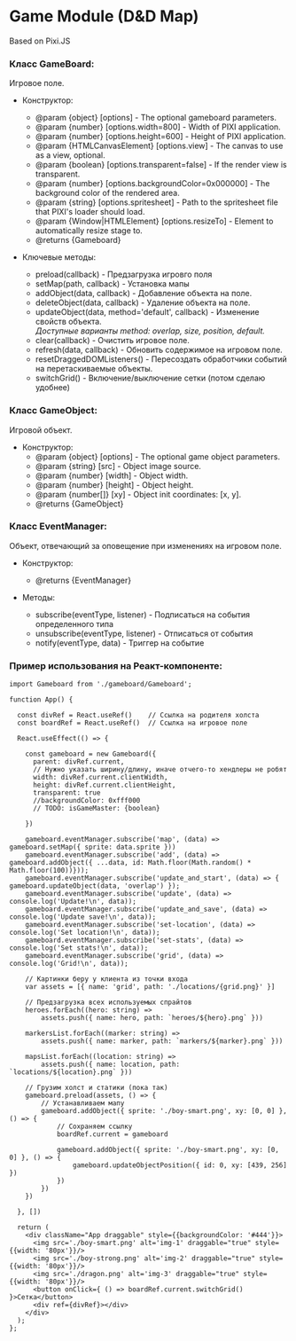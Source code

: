 # Game Module (D&D Map)

Based on Pixi.JS

### Класс GameBoard:
Игровое поле.
*  Конструктор:
   * @param {object} [options] - The optional gameboard parameters.
   * @param {number} [options.width=800] - Width of PIXI application.
   * @param {number} [options.height=600] - Height of PIXI application.
   * @param {HTMLCanvasElement} [options.view] - The canvas to use as a view, optional.
   * @param {boolean} [options.transparent=false] - If the render view is transparent.
   * @param {number} [options.backgroundColor=0x000000] - The background color of the rendered area.
   * @param {string} [options.spritesheet] - Path to the spritesheet file that PIXI's loader should load.
   * @param {Window|HTMLElement} [options.resizeTo] - Element to automatically resize stage to.
   * @returns {Gameboard}

* Ключевые методы:
    * preload(callback) - Предзагрузка игровго поля
    * setMap(path, callback) - Установка мапы
    * addObject(data, callback) - Добавление объекта на поле.
    * deleteObject(data, callback) - Удаление объекта на поле.
    * updateObject(data, method='default', callback) - Изменение свойств объекта.  \
      _Доступные варианты method: overlap, size, position, default._
    * clear(callback) - Очистить игровое поле.
    * refresh(data, callback) - Обновить содержимое на игровом поле. 
    * resetDraggedDOMListeners() - Пересоздать обработчики событий на перетаскиваемые объекты.
    * switchGrid() - Включение/выключение сетки (потом сделаю удобнее)

### Класс GameObject:
Игровой объект.
* Конструктор:
   * @param {object} [options] - The optional game object parameters.
   * @param {string} [src] - Object image source.
   * @param {number} [width] - Object width.
   * @param {number} [height] - Object height.
   * @param {number[]} [xy] - Object init coordinates: [x, y].
   * @returns {GameObject}

### Класс EventManager:
Объект, отвечающий за оповещение при изменениях на игровом поле.
* Конструктор:
    * @returns {EventManager}

* Mетоды:
    * subscribe(eventType, listener) - Подписаться на события определенного типа
    * unsubscribe(eventType, listener) - Отписаться от события
    * notify(eventType, data) - Триггер на событие

### Пример использования на Реакт-компоненте:
```
import Gameboard from './gameboard/Gameboard';

function App() {

  const divRef = React.useRef()    // Ссылка на родителя холста
  const boardRef = React.useRef()  // Ссылка на игровое поле
  
  React.useEffect(() => {
    
    const gameboard = new Gameboard({
      parent: divRef.current,
      // Нужно указать ширину/длину, иначе отчего-то хендлеры не робят
      width: divRef.current.clientWidth, 
      height: divRef.current.clientHeight,
      transparent: true
      //backgroundColor: 0xfff000
      // TODO: isGameMaster: {boolean} 

    })

    gameboard.eventManager.subscribe('map', (data) => gameboard.setMap({ sprite: data.sprite }))
    gameboard.eventManager.subscribe('add', (data) => gameboard.addObject({ ...data, id: Math.floor(Math.random() * Math.floor(100))}));
    gameboard.eventManager.subscribe('update_and_start', (data) => { gameboard.updateObject(data, 'overlap') });
    gameboard.eventManager.subscribe('update', (data) => console.log('Update!\n', data));
    gameboard.eventManager.subscribe('update_and_save', (data) => console.log('Update save!\n', data));
    gameboard.eventManager.subscribe('set-location', (data) => console.log('Set location!\n', data));
    gameboard.eventManager.subscribe('set-stats', (data) => console.log('Set stats!\n', data));
    gameboard.eventManager.subscribe('grid', (data) => console.log('Grid!\n', data));

    // Картинки беру у клиента из точки входа
    var assets = [{ name: 'grid', path: './locations/{grid.png}' }]

    // Предзагрузка всех используемых спрайтов
    heroes.forEach((hero: string) => 
        assets.push({ name: hero, path: `heroes/${hero}.png` }))

    markersList.forEach((marker: string) => 
        assets.push({ name: marker, path: `markers/${marker}.png` }))

    mapsList.forEach((location: string) => 
        assets.push({ name: location, path: `locations/${location}.png` }))

    // Грузим холст и статики (пока так)
    gameboard.preload(assets, () => {
        // Устанавливаем мапу
        gameboard.addObject({ sprite: './boy-smart.png', xy: [0, 0] }, () => {
            // Сохраняем ссылку
            boardRef.current = gameboard

            gameboard.addObject({ sprite: './boy-smart.png', xy: [0, 0] }, () => {
                gameboard.updateObjectPosition({ id: 0, xy: [439, 256] })
            })
        })
    })

  }, [])

  return (
    <div className="App draggable" style={{backgroundColor: '#444'}}>
      <img src='./boy-smart.png' alt='img-1' draggable="true" style={{width: '80px'}}/> 
      <img src='./boy-strong.png' alt='img-2' draggable="true" style={{width: '80px'}}/> 
      <img src='./dragon.png' alt='img-3' draggable="true" style={{width: '80px'}}/> 
      <button onClick={ () => boardRef.current.switchGrid() }>Сетка</button>
      <div ref={divRef}></div>
    </div>
  );
};
```